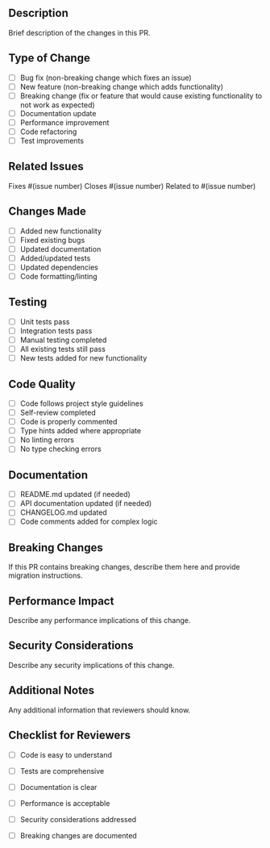 ## Description

Brief description of the changes in this PR.

## Type of Change

- [ ] Bug fix (non-breaking change which fixes an issue)
- [ ] New feature (non-breaking change which adds functionality)
- [ ] Breaking change (fix or feature that would cause existing functionality to not work as expected)
- [ ] Documentation update
- [ ] Performance improvement
- [ ] Code refactoring
- [ ] Test improvements

## Related Issues

Fixes #(issue number)
Closes #(issue number)
Related to #(issue number)

## Changes Made

- [ ] Added new functionality
- [ ] Fixed existing bugs
- [ ] Updated documentation
- [ ] Added/updated tests
- [ ] Updated dependencies
- [ ] Code formatting/linting

## Testing

- [ ] Unit tests pass
- [ ] Integration tests pass
- [ ] Manual testing completed
- [ ] All existing tests still pass
- [ ] New tests added for new functionality

## Code Quality

- [ ] Code follows project style guidelines
- [ ] Self-review completed
- [ ] Code is properly commented
- [ ] Type hints added where appropriate
- [ ] No linting errors
- [ ] No type checking errors

## Documentation

- [ ] README.md updated (if needed)
- [ ] API documentation updated (if needed)
- [ ] CHANGELOG.md updated
- [ ] Code comments added for complex logic

## Breaking Changes

If this PR contains breaking changes, describe them here and provide migration instructions.

## Performance Impact

Describe any performance implications of this change.

## Security Considerations

Describe any security implications of this change.

## Additional Notes

Any additional information that reviewers should know.

## Checklist for Reviewers

- [ ] Code is easy to understand
- [ ] Tests are comprehensive
- [ ] Documentation is clear
- [ ] Performance is acceptable
- [ ] Security considerations addressed
- [ ] Breaking changes are documented

